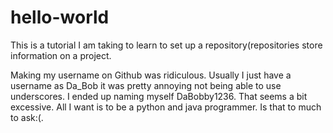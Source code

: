 # hello-world
This is a tutorial I am taking to learn to set up a repository(repositories store information on a project.

  Making my username on Github was ridiculous.  Usually I just have a username as Da_Bob it was pretty annoying not being able to use underscores.  I ended up naming myself DaBobby1236.  That seems a bit excessive.  All I want is to be a python and java programmer.  Is that to much to ask:(.
